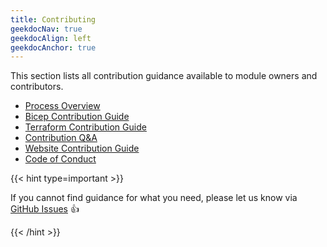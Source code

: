 ```yaml
---
title: Contributing
geekdocNav: true
geekdocAlign: left
geekdocAnchor: true
---
```


This section lists all contribution guidance available to module owners and contributors.

- [Process Overview](/Azure-Verified-Modules/contributing/process/)
- [Bicep Contribution Guide](/Azure-Verified-Modules/contributing/bicep/)
- [Terraform Contribution Guide](/Azure-Verified-Modules/contributing/terraform/)
- [Contribution Q&A](/Azure-Verified-Modules/contributing/q-and-a/)
- [Website Contribution Guide](/Azure-Verified-Modules/contributing/website/)
- [Code of Conduct](https://opensource.microsoft.com/codeofconduct/)

{{< hint type=important >}}

If you cannot find guidance for what you need, please let us know via [GitHub Issues](https://github.com/Azure/Azure-Verified-Modules/issues) 👍

{{< /hint >}}
